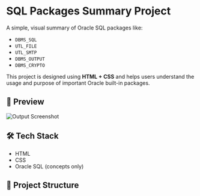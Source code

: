 # SQL Packages Summary Project

A simple, visual summary of Oracle SQL packages like:

- `DBMS_SQL`
- `UTL_FILE`
- `UTL_SMTP`
- `DBMS_OUTPUT`
- `DBMS_CRYPTO`

This project is designed using **HTML + CSS** and helps users understand the usage and purpose of important Oracle built-in packages.

## 📸 Preview

![Output Screenshot](images/output-example.png)

## 🛠️ Tech Stack

- HTML
- CSS
- Oracle SQL (concepts only)

## 📂 Project Structure

